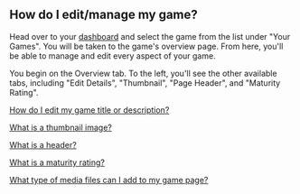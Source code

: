 ## How do I edit/manage my game?

Head over to your [dashboard](http://gamejolt.com/dashboard/) and select the game from the list under "Your Games". You will be taken to the game's overview page. From here, you'll be able to manage and edit every aspect of your game.

You begin on the Overview tab. To the left, you'll see the other available tabs, including "Edit Details", "Thumbnail", "Page Header", and "Maturity Rating". 

[How do I edit my game title or description?](/edit-game-details/index.md)

[What is a thumbnail image?](/thumbnail-image/index.md)

[What is a header?](/page-header/index.md) 
  
[What is a maturity rating?](/maturity/index.md)

[What type of media files can I add to my game page?](/game-media/index.md)
